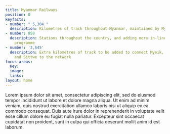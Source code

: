 ```yaml
---
title: Myanmar Railways
position: 0
keyfacts:
- number: " 5,304 "
  description: Kilometres of track throughout Myanmar, maintained by Myanmar Railways
- number: 858
  description: Stations throughout the country, and adding more in-line with our expansion
    programme
- number: '3,645'
  description: Extra kilometres of track to be added to connect Myeik, Kyaingtong,
    and Sittwe to the network
focus-areas:
  Key: 
  image: 
  links: 
layout: home
---
```


Lorem ipsum dolor sit amet, consectetur adipiscing elit, sed do eiusmod tempor incididunt ut labore et dolore magna aliqua. Ut enim ad minim veniam, quis nostrud exercitation ullamco laboris nisi ut aliquip ex ea commodo consequat. Duis aute irure dolor in reprehenderit in voluptate velit esse cillum dolore eu fugiat nulla pariatur. Excepteur sint occaecat cupidatat non proident, sunt in culpa qui officia deserunt mollit anim id est laborum.
